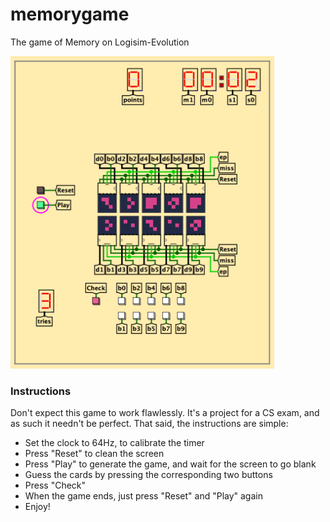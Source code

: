 # memorygame
The game of Memory on Logisim-Evolution

<img src="https://github.com/farosullascogliera/memorygame/blob/main/memory_pic.png" alt="alt text" height="500"/>

### Instructions
Don't expect this game to work flawlessly. It's a project for a CS exam, and as such it needn't be perfect.
That said, the instructions are simple:
- Set the clock to 64Hz, to calibrate the timer
- Press "Reset" to clean the screen
- Press "Play" to generate the game, and wait for the screen to go blank
- Guess the cards by pressing the corresponding two buttons
- Press "Check"
- When the game ends, just press "Reset" and "Play" again
- Enjoy!
